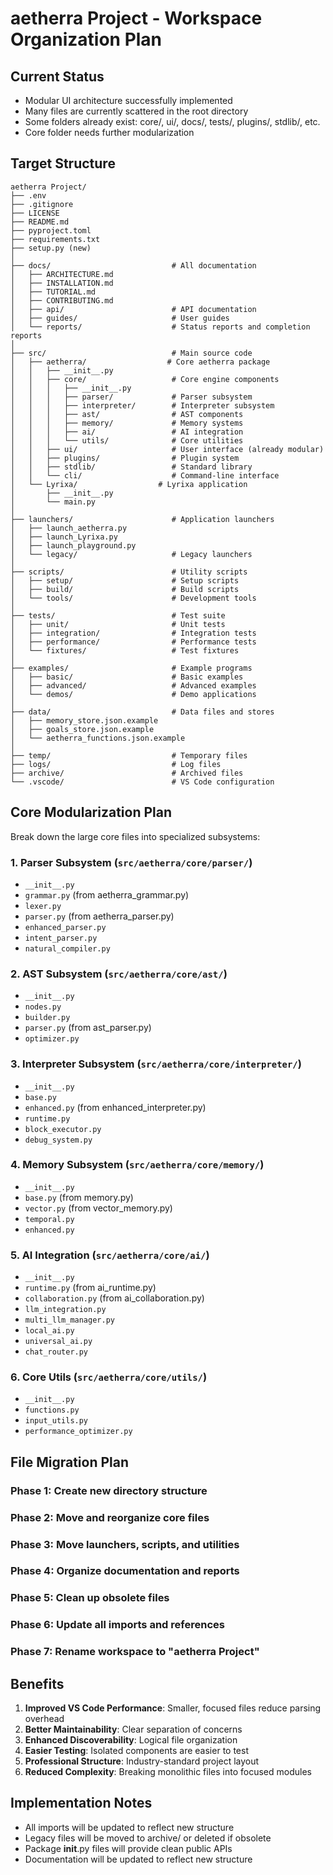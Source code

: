 # aetherra Project - Workspace Organization Plan

## Current Status
- Modular UI architecture successfully implemented
- Many files are currently scattered in the root directory
- Some folders already exist: core/, ui/, docs/, tests/, plugins/, stdlib/, etc.
- Core folder needs further modularization

## Target Structure

```
aetherra Project/
├── .env
├── .gitignore
├── LICENSE
├── README.md
├── pyproject.toml
├── requirements.txt
├── setup.py (new)
│
├── docs/                           # All documentation
│   ├── ARCHITECTURE.md
│   ├── INSTALLATION.md
│   ├── TUTORIAL.md
│   ├── CONTRIBUTING.md
│   ├── api/                        # API documentation
│   ├── guides/                     # User guides
│   └── reports/                    # Status reports and completion reports
│
├── src/                            # Main source code
│   ├── aetherra/                  # Core aetherra package
│   │   ├── __init__.py
│   │   ├── core/                   # Core engine components
│   │   │   ├── __init__.py
│   │   │   ├── parser/             # Parser subsystem
│   │   │   ├── interpreter/        # Interpreter subsystem
│   │   │   ├── ast/                # AST components
│   │   │   ├── memory/             # Memory systems
│   │   │   ├── ai/                 # AI integration
│   │   │   └── utils/              # Core utilities
│   │   ├── ui/                     # User interface (already modular)
│   │   ├── plugins/                # Plugin system
│   │   ├── stdlib/                 # Standard library
│   │   └── cli/                    # Command-line interface
│   └── Lyrixa/                  # Lyrixa application
│       ├── __init__.py
│       └── main.py
│
├── launchers/                      # Application launchers
│   ├── launch_aetherra.py
│   ├── launch_Lyrixa.py
│   ├── launch_playground.py
│   └── legacy/                     # Legacy launchers
│
├── scripts/                        # Utility scripts
│   ├── setup/                      # Setup scripts
│   ├── build/                      # Build scripts
│   └── tools/                      # Development tools
│
├── tests/                          # Test suite
│   ├── unit/                       # Unit tests
│   ├── integration/                # Integration tests
│   ├── performance/                # Performance tests
│   └── fixtures/                   # Test fixtures
│
├── examples/                       # Example programs
│   ├── basic/                      # Basic examples
│   ├── advanced/                   # Advanced examples
│   └── demos/                      # Demo applications
│
├── data/                           # Data files and stores
│   ├── memory_store.json.example
│   ├── goals_store.json.example
│   └── aetherra_functions.json.example
│
├── temp/                           # Temporary files
├── logs/                           # Log files
├── archive/                        # Archived files
└── .vscode/                        # VS Code configuration
```

## Core Modularization Plan

Break down the large core files into specialized subsystems:

### 1. Parser Subsystem (`src/aetherra/core/parser/`)
- `__init__.py`
- `grammar.py` (from aetherra_grammar.py)
- `lexer.py`
- `parser.py` (from aetherra_parser.py)
- `enhanced_parser.py`
- `intent_parser.py`
- `natural_compiler.py`

### 2. AST Subsystem (`src/aetherra/core/ast/`)
- `__init__.py`
- `nodes.py`
- `builder.py`
- `parser.py` (from ast_parser.py)
- `optimizer.py`

### 3. Interpreter Subsystem (`src/aetherra/core/interpreter/`)
- `__init__.py`
- `base.py`
- `enhanced.py` (from enhanced_interpreter.py)
- `runtime.py`
- `block_executor.py`
- `debug_system.py`

### 4. Memory Subsystem (`src/aetherra/core/memory/`)
- `__init__.py`
- `base.py` (from memory.py)
- `vector.py` (from vector_memory.py)
- `temporal.py`
- `enhanced.py`

### 5. AI Integration (`src/aetherra/core/ai/`)
- `__init__.py`
- `runtime.py` (from ai_runtime.py)
- `collaboration.py` (from ai_collaboration.py)
- `llm_integration.py`
- `multi_llm_manager.py`
- `local_ai.py`
- `universal_ai.py`
- `chat_router.py`

### 6. Core Utils (`src/aetherra/core/utils/`)
- `__init__.py`
- `functions.py`
- `input_utils.py`
- `performance_optimizer.py`

## File Migration Plan

### Phase 1: Create new directory structure
### Phase 2: Move and reorganize core files
### Phase 3: Move launchers, scripts, and utilities
### Phase 4: Organize documentation and reports
### Phase 5: Clean up obsolete files
### Phase 6: Update all imports and references
### Phase 7: Rename workspace to "aetherra Project"

## Benefits

1. **Improved VS Code Performance**: Smaller, focused files reduce parsing overhead
2. **Better Maintainability**: Clear separation of concerns
3. **Enhanced Discoverability**: Logical file organization
4. **Easier Testing**: Isolated components are easier to test
5. **Professional Structure**: Industry-standard project layout
6. **Reduced Complexity**: Breaking monolithic files into focused modules

## Implementation Notes

- All imports will be updated to reflect new structure
- Legacy files will be moved to archive/ or deleted if obsolete
- Package __init__.py files will provide clean public APIs
- Documentation will be updated to reflect new structure
